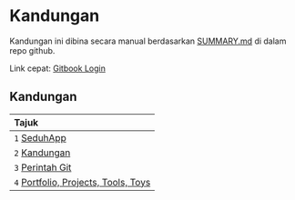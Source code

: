 # Kandungan

Kandungan ini dibina secara manual berdasarkan [SUMMARY.md](https://github.com/eymankun/gitbook-public/blob/master/SUMMARY.md) di dalam repo github.

Link cepat: [Gitbook Login](https://app.gitbook.com/@eymankun/spaces)

## Kandungan

| Tajuk |
| :--- |
| `1` [SeduhApp](https://eymankun.gitbook.io/seduhapp/) |
| `2` [Kandungan](https://eymankun.gitbook.io/seduhapp/kandungan) |
| `3` [Perintah Git](https://eymankun.gitbook.io/seduhapp/perintah-git) |
| `4` [Portfolio, Projects, Tools, Toys](https://eymankun.gitbook.io/seduhapp/portfolio-projects-tools-toys) |



